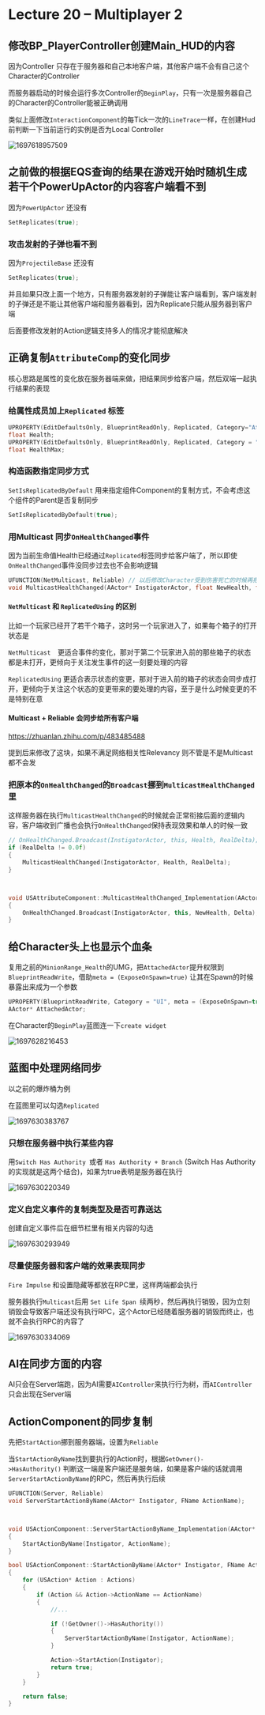 # Lecture 20 – Multiplayer 2

## 修改BP_PlayerController创建Main_HUD的内容

因为Controller 只存在于服务器和自己本地客户端，其他客户端不会有自己这个Character的Controller

而服务器启动的时候会运行多次Controller的`BeginPlay`，只有一次是服务器自己的Character的Controller能被正确调用

类似上面修改`InteractionComponent`的每Tick一次的`LineTrace`一样，在创建Hud前判断一下当前运行的实例是否为Local Controller

![1697618957509](TyporaPic\1697618957509.png)



## 之前做的根据EQS查询的结果在游戏开始时随机生成若干个PowerUpActor的内容客户端看不到

因为`PowerUpActor` 还没有

```cpp
SetReplicates(true);
```



### 攻击发射的子弹也看不到

因为`ProjectileBase` 还没有

```cpp
SetReplicates(true);
```

并且如果只改上面一个地方，只有服务器发射的子弹能让客户端看到，客户端发射的子弹还是不能让其他客户端和服务器看到，因为Replicate只能从服务器到客户端

后面要修改发射的Action逻辑支持多人的情况才能彻底解决



## 正确复制`AttributeComp`的变化同步

核心思路是属性的变化放在服务器端来做，把结果同步给客户端，然后双端一起执行结果的表现

### 给属性成员加上` Replicated ` 标签

```cpp
UPROPERTY(EditDefaultsOnly, BlueprintReadOnly, Replicated, Category="Attributes")
float Health;
UPROPERTY(EditDefaultsOnly, BlueprintReadOnly, Replicated, Category = "Attributes")
float HealthMax;
```



### 构造函数指定同步方式

`SetIsReplicatedByDefault` 用来指定组件Component的复制方式，不会考虑这个组件的Parent是否复制同步

```cpp
SetIsReplicatedByDefault(true);
```



### 用Multicast 同步`OnHealthChanged`事件

因为当前生命值Health已经通过`Replicated`标签同步给客户端了，所以即使`OnHealthChanged`事件没同步过去也不会影响逻辑

```cpp
UFUNCTION(NetMulticast, Reliable) // 以后修改Character受到伤害死亡的时候再把这个地方改成Unreliable
void MulticastHealthChanged(AActor* InstigatorActor, float NewHealth, float Delta);
```



#### `NetMulticast` 和 `ReplicatedUsing` 的区别

比如一个玩家已经开了若干个箱子，这时另一个玩家进入了，如果每个箱子的打开状态是

`NetMulticast  `更适合事件的变化，那对于第二个玩家进入前的那些箱子的状态都是未打开，更倾向于关注发生事件的这一刻要处理的内容

`ReplicatedUsing` 更适合表示状态的变更，那对于进入前的箱子的状态会同步成打开，更倾向于关注这个状态的变更带来的要处理的内容，至于是什么时候变更的不是特别在意



#### Multicast + Reliable 会同步给所有客户端

https://zhuanlan.zhihu.com/p/483485488

提到后来修改了这块，如果不满足网络相关性Relevancy 则不管是不是Multicast都不会发



### 把原本的`OnHealthChanged`的`Broadcast`挪到`MulticastHealthChanged`里

这样服务器在执行`MulticastHealthChanged`的时候就会正常衔接后面的逻辑内容，客户端收到广播也会执行`OnHealthChanged`保持表现效果和单人的时候一致



```cpp
// OnHealthChanged.Broadcast(InstigatorActor, this, Health, RealDelta);
if (RealDelta != 0.0f)
{
    MulticastHealthChanged(InstigatorActor, Health, RealDelta);
}



void USAttributeComponent::MulticastHealthChanged_Implementation(AActor* InstigatorActor, float NewHealth, float Delta)
{
	OnHealthChanged.Broadcast(InstigatorActor, this, NewHealth, Delta);
}
```



## 给Character头上也显示个血条

复用之前的`MinionRange_Health`的UMG，把`AttachedActor`提升权限到`BlueprintReadWrite`，借助`meta = (ExposeOnSpawn=true)` 让其在Spawn的时候暴露出来成为一个参数

```cpp
UPROPERTY(BlueprintReadWrite, Category = "UI", meta = (ExposeOnSpawn=true))
AActor* AttachedActor;
```



在Character的`BeginPlay`蓝图连一下`create widget`

![1697628216453](TyporaPic\1697628216453.png)





## 蓝图中处理网络同步

以之前的爆炸桶为例

在蓝图里可以勾选`Replicated`

![1697630383767](TyporaPic\1697630383767.png)

### 只想在服务器中执行某些内容

用`Switch Has Authority `或者 `Has Authority + Branch` (Switch Has Authority的实现就是这两个结合)，如果为true表明是服务器在执行

![1697630220349](TyporaPic\1697630220349.png)



### 定义自定义事件的复制类型及是否可靠送达

创建自定义事件后在细节栏里有相关内容的勾选

![1697630293949](TyporaPic\1697630293949.png)



### 尽量使服务器和客户端的效果表现同步

`Fire Impulse` 和设置隐藏等都放在RPC里，这样两端都会执行

服务器执行`Multicast`后用 `Set Life Span `续两秒，然后再执行销毁，因为立刻销毁会导致客户端还没有执行RPC，这个Actor已经随着服务器的销毁而终止，也就不会执行RPC的内容了

![1697630334069](TyporaPic\1697630334069.png)



## AI在同步方面的内容

AI只会在Server端跑，因为AI需要`AIController`来执行行为树，而`AIController`只会出现在Server端



## ActionComponent的同步复制

先把`StartAction`挪到服务器端，设置为`Reliable`

当`StartActionByName`找到要执行的Action时，根据`GetOwner()->HasAuthority()` 判断这一端是客户端还是服务端，如果是客户端的话就调用`ServerStartActionByName`的RPC，然后再执行后续

```cpp
UFUNCTION(Server, Reliable)
void ServerStartActionByName(AActor* Instigator, FName ActionName);



void USActionComponent::ServerStartActionByName_Implementation(AActor* Instigator, FName ActionName)
{
	StartActionByName(Instigator, ActionName);
}

bool USActionComponent::StartActionByName(AActor* Instigator, FName ActionName)
{
	for (USAction* Action : Actions)
	{
		if (Action && Action->ActionName == ActionName)
		{
			//...

			if (!GetOwner()->HasAuthority())
			{
				ServerStartActionByName(Instigator, ActionName);
			}

			Action->StartAction(Instigator);  
			return true;
		}
	}

	return false;
}
```



